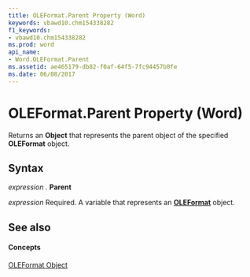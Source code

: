 ```yaml
---
title: OLEFormat.Parent Property (Word)
keywords: vbawd10.chm154338282
f1_keywords:
- vbawd10.chm154338282
ms.prod: word
api_name:
- Word.OLEFormat.Parent
ms.assetid: ae465179-db82-f0af-64f5-7fc94457b8fe
ms.date: 06/08/2017
---
```



# OLEFormat.Parent Property (Word)

Returns an  **Object** that represents the parent object of the specified **OLEFormat** object.


## Syntax

 _expression_ . **Parent**

 _expression_ Required. A variable that represents an **[OLEFormat](Word.OLEFormat.md)** object.


## See also


#### Concepts


[OLEFormat Object](Word.OLEFormat.md)


